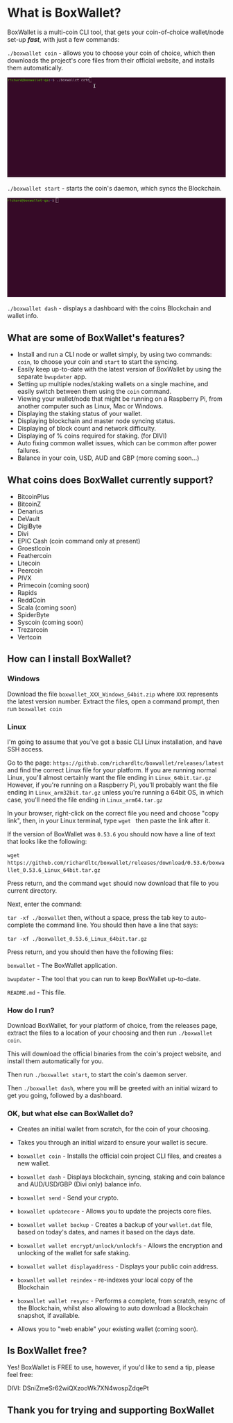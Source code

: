 # What is BoxWallet? #

BoxWallet is a multi-coin CLI tool, that gets your coin-of-choice wallet/node set-up ***fast***, with just a few commands:

`./boxwallet coin` - allows you to choose your coin of choice, which then downloads the project's core files from their official website, and installs them automatically.

![alt text](img/coin.gif)

`./boxwallet start` - starts the coin's daemon, which syncs the Blockchain.

![alt text](img/start.gif)

`./boxwallet dash` - displays a dashboard with the coins Blockchain and wallet info.

## What are some of BoxWallet's features? ##

* Install and run a CLI node or wallet simply, by using two commands: `coin`, to choose your coin and `start` to start the syncing.
* Easily keep up-to-date with the latest version of BoxWallet by using the separate `bwupdater` app.
* Setting up multiple nodes/staking wallets on a single machine, and easily switch between them using the `coin` command.
* Viewing your wallet/node that might be running on a Raspberry Pi, from another computer such as Linux, Mac or Windows.
* Displaying the staking status of your wallet. 
* Displaying blockchain and master node syncing status.
* Displaying of block count and network difficulty.
* Displaying of % coins required for staking. (for DIVI)
* Auto fixing common wallet issues, which can be common after power failures.
* Balance in your coin, USD, AUD and GBP (more coming soon...)

## What coins does BoxWallet currently support?

* BitcoinPlus
* BitcoinZ
* Denarius
* DeVault
* DigiByte
* Divi
* EPIC Cash (coin command only at present)
* Groestlcoin
* Feathercoin
* Litecoin
* Peercoin
* PIVX
* Primecoin (coming soon)
* Rapids
* ReddCoin
* Scala (coming soon)
* SpiderByte
* Syscoin (coming soon)
* Trezarcoin
* Vertcoin

## How can I install BoxWallet?

### Windows

Download the file `boxwallet_XXX_Windows_64bit.zip` where `XXX` represents the latest version number.
Extract the files, open a command prompt, then run `boxwallet coin`

### Linux

I'm going to assume that you've got a basic CLI Linux installation, and have SSH access.

Go to the page: `https://github.com/richardltc/boxwallet/releases/latest` and find the correct Linux file for your platform.
If you are running normal Linux, you'll almost certainly want the file ending in `Linux_64bit.tar.gz`
However, if you're running on a Raspberry Pi, you'll probably want the file ending in `Linux_arm32bit.tar.gz` unless you're running a 64bit OS, in which case, you'll need the file ending in `Linux_arm64.tar.gz
`


In your browser, right-click on the correct file you need and choose "copy link", then, in your Linux terminal, type `wget ` then paste the link after it.

If the version of BoxWallet was `0.53.6` you should now have a line of text that looks like the following:

`wget https://github.com/richardltc/boxwallet/releases/download/0.53.6/boxwallet_0.53.6_Linux_64bit.tar.gz`

Press return, and the command `wget` should now download that file to you current directory.

Next, enter the command:

`tar -xf ./boxwallet` then, without a space, press the tab key to auto-complete the command line.
You should then have a line that says:

`tar -xf ./boxwallet_0.53.6_Linux_64bit.tar.gz`

Press return, and you should then have the following files:

`boxwallet` - The BoxWallet application.

`bwupdater` - The tool that you can run to keep BoxWallet up-to-date.

`README.md` - This file.

### How do I run? ###

Download BoxWallet, for your platform of choice, from the releases page, extract the files to a location of your choosing and then run `./boxwallet coin`.
 
This will download the official binaries from the coin's project website, and install them automatically for you.

Then run `./boxwallet start`, to start the coin's daemon server. 

Then  `./boxwallet dash`, where you will be greeted with an initial wizard to get you going, followed by a dashboard.

### OK, but what else can BoxWallet do? ###

* Creates an initial wallet from scratch, for the coin of your choosing.

* Takes you through an initial wizard to ensure your wallet is secure.

* `boxwallet coin` - Installs the official coin project CLI files, and creates a new wallet.

* `boxwallet dash` - Displays blockchain, syncing, staking and coin balance and AUD/USD/GBP (Divi only) balance info.

* `boxwallet send` - Send your crypto.

* `boxwallet updatecore` - Allows you to update the projects core files.

* `boxwallet wallet backup` - Creates a backup of your `wallet.dat` file, based on today's dates, and names it based on the days date.

* `boxwallet wallet encrypt/unlock/unlockfs` - Allows the encryption and unlocking of the wallet for safe staking.

* `boxwallet wallet displayaddress` - Displays your public coin address.

* `boxwallet wallet reindex` - re-indexes your local copy of the Blockchain

* `boxwallet wallet resync` - Performs a complete, from scratch, resync of the Blockchain, whilst also allowing to auto download a Blockchain snapshot, if available.


* Allows you to "web enable" your existing wallet (coming soon).

## Is BoxWallet free? ##

Yes! BoxWallet is FREE to use, however, if you'd like to send a tip, please feel free:

DIVI: DSniZmeSr62wiQXzooWk7XN4wospZdqePt

## Thank you for trying and supporting BoxWallet